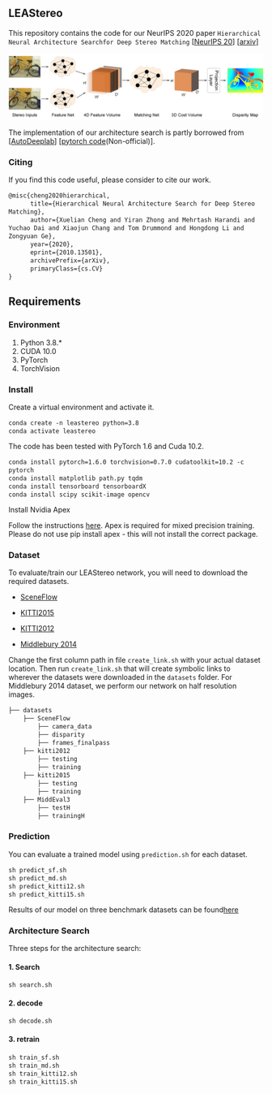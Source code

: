 ## LEAStereo

This repository contains the code for our NeurIPS 2020 paper `Hierarchical Neural Architecture Searchfor Deep Stereo Matching` [[NeurIPS 20]()] [[arxiv](https://arxiv.org/abs/2010.13501)] 

![alt text](./LEStereo.png)

The implementation of our architecture search is partly borrowed from [[AutoDeeplab](https://openaccess.thecvf.com/content_CVPR_2019/html/Liu_Auto-DeepLab_Hierarchical_Neural_Architecture_Search_for_Semantic_Image_Segmentation_CVPR_2019_paper.html)]  [[pytorch code](https://github.com/NoamRosenberg/autodeeplab)(Non-official)]. 

### Citing
If you find this code useful, please consider to cite our work.

```
@misc{cheng2020hierarchical,
      title={Hierarchical Neural Architecture Search for Deep Stereo Matching}, 
      author={Xuelian Cheng and Yiran Zhong and Mehrtash Harandi and Yuchao Dai and Xiaojun Chang and Tom Drummond and Hongdong Li and Zongyuan Ge},
      year={2020},
      eprint={2010.13501},
      archivePrefix={arXiv},
      primaryClass={cs.CV}
}
```

## Requirements

### Environment

1. Python 3.8.*
2. CUDA 10.0
3. PyTorch 
4. TorchVision 

### Install
Create a  virtual environment and activate it.
```shell
conda create -n leastereo python=3.8
conda activate leastereo
```
The code has been tested with PyTorch 1.6 and Cuda 10.2.
```shell
conda install pytorch=1.6.0 torchvision=0.7.0 cudatoolkit=10.2 -c pytorch
conda install matplotlib path.py tqdm
conda install tensorboard tensorboardX
conda install scipy scikit-image opencv
```

Install Nvidia Apex


Follow the instructions [here](https://github.com/NVIDIA/apex#quick-start). Apex is required for mixed precision training. 
Please do not use pip install apex - this will not install the correct package.

### Dataset
To evaluate/train our LEAStereo network, you will need to download the required datasets.

* [SceneFlow](https://lmb.informatik.uni-freiburg.de/resources/datasets/SceneFlowDatasets.en.html)

* [KITTI2015](http://www.cvlibs.net/datasets/kitti/eval_scene_flow.php?benchmark=stereo)

* [KITTI2012](http://www.cvlibs.net/datasets/kitti/eval_stereo_flow.php?benchmark=stereo)

* [Middlebury 2014](https://vision.middlebury.edu/stereo/submit3/)

Change the first column path in file `create_link.sh` with your actual dataset location. Then run `create_link.sh` that will create symbolic links to wherever the datasets were downloaded in the `datasets` folder. For Middlebury 2014 dataset, we perform our network on half resolution images.


```Shell
├── datasets
    ├── SceneFlow
        ├── camera_data
        ├── disparity
        ├── frames_finalpass
    ├── kitti2012
        ├── testing
        ├── training
    ├── kitti2015
        ├── testing
        ├── training
    ├── MiddEval3
        ├── testH
        ├── trainingH
```

### Prediction

You can evaluate a trained model using `prediction.sh` for each dataset.
```shell
sh predict_sf.sh
sh predict_md.sh
sh predict_kitti12.sh
sh predict_kitti15.sh
```

Results of our model on three benchmark datasets can be found[here](https://drive.google.com/file/d/1Wcv-WzQToTwAiBfWpONrtyQSgsHrWqWC/view?usp=sharing) 


### Architecture Search 
Three steps for the architecture search: 

#### 1. Search 
```shell
sh search.sh
```
#### 2. decode 
```shell
sh decode.sh
```
#### 3. retrain 
```shell
sh train_sf.sh
sh train_md.sh
sh train_kitti12.sh
sh train_kitti15.sh
```



